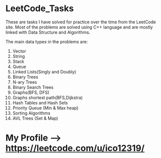 # LeetCode_Tasks

These are tasks I have solved for practice over the time from the LeetCode site. Most of the problems are solved using C++ language and are mostly linked with 
Data Structure and Algorithms.

The main data types in the problems are:
1. Vector
2. String
3. Stack
4. Queue
5. Linked Lists(Singly and Doubly)
6. Binary Trees
7. N-ary Trees
8. Binary Search Trees
9. Graphs(BFS, DFS)
10. Graphs shortest path(BFS,Dijkstra)
11. Hash Tables and Hash Sets
13. Priority Queue (Min & Max heap)
14. Sorting Algorithms
15. AVL Trees (Set & Map)

# My Profile --> https://leetcode.com/u/ico12319/
